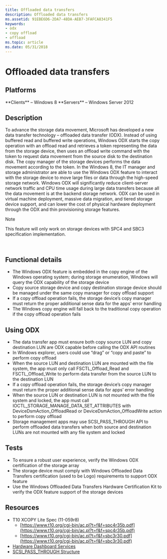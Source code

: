 ```yaml
---
title: Offloaded data transfers
description: Offloaded data transfers
ms.assetid: 91EBE6D6-2DA7-48DA-AEB7-3FAFCA8341F5
keywords:
- odx
- copy offload
- offload
ms.topic: article
ms.date: 05/31/2018
---
```


# Offloaded data transfers

## Platforms

<dl> **Clients** – Windows 8  
**Servers** – Windows Server 2012  
</dl>

## Description

To advance the storage data movement, Microsoft has developed a new data transfer technology – offloaded data transfer (ODX). Instead of using buffered read and buffered write operations, Windows ODX starts the copy operation with an offload read and retrieves a token representing the data from the storage device, then uses an offload write command with the token to request data movement from the source disk to the destination disk. The copy manager of the storage devices performs the data movement according to the token. In the Windows 8, the IT manager and storage administrator are able to use the Windows ODX feature to interact with the storage device to move large files or data through the high-speed storage network. Windows ODX will significantly reduce client-server network traffic and CPU time usage during large data transfers because all the data movement is at the backend storage network. ODX can be used in virtual machine deployment, massive data migration, and tiered storage device support, and can lower the cost of physical hardware deployment through the ODX and thin provisioning storage features.

> [!Note]  
> This feature will only work on storage devices with SPC4 and SBC3 specification implementation.

 

## Functional details

-   The Windows ODX feature is embedded in the copy engine of the Windows operating system; during storage enumeration, Windows will query the ODX capability of the storage device
-   Copy source storage device and copy destination storage device should be managed under the same copy manager for copy offload support
-   If a copy offload operation fails, the storage device’s copy manager must return the proper additional sense data for the apps’ error handling
-   The Windows copy engine will fall back to the traditional copy operation if the copy offload operation fails

## Using ODX

-   The data transfer app must ensure both copy source LUN and copy destination LUN are ODX capable before calling the ODX API routines
-   In Windows explorer, users could use “drag” or “copy and paste” to perform copy offload
-   When the source LUN and destination LUN are mounted with the file system, the app must only call FSCTL\_Offload\_Read and FSCTL\_Offload\_Write to perform data transfer from the source LUN to the destination LUN
-   If a copy offload operation fails, the storage device’s copy manager must return the proper additional sense data for apps’ error handling
-   When the source LUN or destination LUN is not mounted with the file system and locked, the app must call IOCTL\_STORAGE\_MANAGE\_DATA\_SET\_ATTRIBUTES with DeviceDsmAction\_OffloadRead or DeviceDsmAction\_OffloadWrite action to perform copy offload
-   Storage management apps may use SCSI\_PASS\_THROUGH API to perform offloaded data transfers when both source and destination LUNs are not mounted with any file system and locked

## Tests

-   To ensure a robust user experience, verify the Windows ODX certification of the storage array
-   The storage device must comply with Windows Offloaded Data Transfers certification (used to be Logo) requirements to support ODX feature
-   Use the Windows Offloaded Data Transfers Hardware Certification Kit to verify the ODX feature support of the storage devices

## Resources

-   T10 XCOPY Lite Spec (11-059r8)
    -   [https://www.t10.org/cgi-bin/ac.pl?t=f&f=spc4r35b.pdf](https://www.t10.org/cgi-bin/ac.pl?t=f&f=spc4r35b.pdf)
    -   [https://www.t10.org/cgi-bin/ac.pl?t=f&f=sbc3r30.pdf](https://www.t10.org/cgi-bin/ac.pl?t=f&f=sbc3r30.pdf)
-   [Hardware Dashboard Services](https://msdn.microsoft.com/windows/hardware/br230803.aspx)
-   [SCSI\_PASS\_THROUGH Structure](https://msdn.microsoft.com/library/ff565345(VS.85).aspx)

 

 




